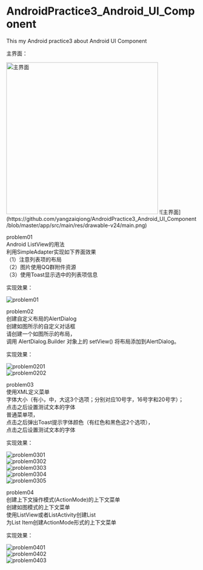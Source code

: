 # AndroidPractice3_Android_UI_Component
This my Android practice3 about Android UI Component 

主界面：

<img src="https://github.com/yangzaiqiong/AndroidPractice3_Android_UI_Component/blob/master/app/src/main/res/drawable-v24/main.png" width="400" alt="主界面"/>
![主界面](https://github.com/yangzaiqiong/AndroidPractice3_Android_UI_Component/blob/master/app/src/main/res/drawable-v24/main.png)


problem01<br/>
Android ListView的用法<br/>
利用SimpleAdapter实现如下界面效果<br/>
（1）注意列表项的布局<br/>
（2）图片使用QQ群附件资源<br/>
（3）使用Toast显示选中的列表项信息<br/>

实现效果：

![problem01](https://github.com/yangzaiqiong/AndroidPractice3_Android_UI_Component/blob/master/app/src/main/res/drawable-v24/problem01.png)<br/>


problem02<br/>
创建自定义布局的AlertDialog<br/>
   创建如图所示的自定义对话框<br/>
   请创建一个如图所示的布局，<br/>
   调用 AlertDialog.Builder 对象上的 setView() 将布局添加到AlertDialog。<br/>
   
实现效果：

![problem0201](https://github.com/yangzaiqiong/AndroidPractice3_Android_UI_Component/blob/master/app/src/main/res/drawable-v24/img_problem0201.png)<br/>
![problem0202](https://github.com/yangzaiqiong/AndroidPractice3_Android_UI_Component/blob/master/app/src/main/res/drawable-v24/img_problem0202.png)<br/>


problem03<br/>
使用XML定义菜单 <br/>
    字体大小（有小，中，大这3个选项；分别对应10号字，16号字和20号字）；<br/>
    点击之后设置测试文本的字体<br/>
    普通菜单项，<br/>
    点击之后弹出Toast提示字体颜色（有红色和黑色这2个选项），<br/>
    点击之后设置测试文本的字体<br/>
   
实现效果：

![problem0301](https://github.com/yangzaiqiong/AndroidPractice3_Android_UI_Component/blob/master/app/src/main/res/drawable-v24/problem0301.png)<br/>
![problem0302](https://github.com/yangzaiqiong/AndroidPractice3_Android_UI_Component/blob/master/app/src/main/res/drawable-v24/problem0302.png)<br/>
![problem0303](https://github.com/yangzaiqiong/AndroidPractice3_Android_UI_Component/blob/master/app/src/main/res/drawable-v24/problem0303.png)<br/>
![problem0304](https://github.com/yangzaiqiong/AndroidPractice3_Android_UI_Component/blob/master/app/src/main/res/drawable-v24/problem0304.png)<br/>
![problem0305](https://github.com/yangzaiqiong/AndroidPractice3_Android_UI_Component/blob/master/app/src/main/res/drawable-v24/problem0305.png)<br/>


problem04<br/>
创建上下文操作模式(ActionMode)的上下文菜单<br/>
    创建如图模式的上下文菜单<br/>
    使用ListView或者ListActivity创建List<br/>
    为List Item创建ActionMode形式的上下文菜单<br/>
   
实现效果：

![problem0401](https://github.com/yangzaiqiong/AndroidPractice3_Android_UI_Component/blob/master/app/src/main/res/drawable-v24/problem0401.png)<br/>
![problem0402](https://github.com/yangzaiqiong/AndroidPractice3_Android_UI_Component/blob/master/app/src/main/res/drawable-v24/problem0402.png)<br/>
![problem0403](https://github.com/yangzaiqiong/AndroidPractice3_Android_UI_Component/blob/master/app/src/main/res/drawable-v24/problem0403.png)


